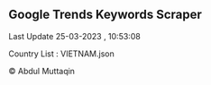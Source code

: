 

## Google Trends Keywords Scraper 
 
Last Update 25-03-2023 , 10:53:08

Country List :
VIETNAM.json



© Abdul Muttaqin 
